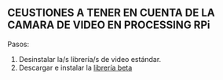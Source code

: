 ## CEUSTIONES A TENER EN CUENTA DE LA CAMARA DE VIDEO EN PROCESSING RPi

Pasos:
1. Desinstalar la/s librería/s de video estándar.
2. Descargar e instalar la [librería beta](https://github.com/processing/processing-video/releases/tag/r6-v2.0-beta4)
